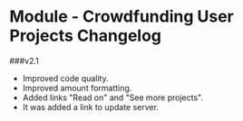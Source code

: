 Module - Crowdfunding User Projects Changelog
===========================================

###v2.1
* Improved code quality.
* Improved amount formatting.
* Added links "Read on" and "See more projects".
* It was added a link to update server.
